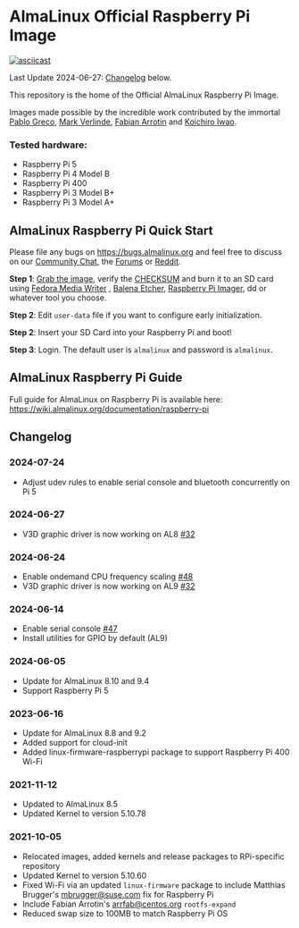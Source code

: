 # AlmaLinux Official Raspberry Pi Image

[![asciicast](https://asciinema.org/a/423618.svg)](https://asciinema.org/a/423618)

Last Update 2024-06-27: [Changelog](#changelog) below.

This repository is the home of the Official AlmaLinux Raspberry Pi Image.

Images made possible by the incredible work contributed by the immortal [Pablo Greco](https://github.com/psgreco), [Mark Verlinde](https://github.com/markVnl), [Fabian Arrotin](https://github.com/arrfab) and [Koichiro Iwao](https://github.com/metalefty).

### Tested hardware:
* Raspberry Pi 5 
* Raspberry Pi 4 Model B
* Raspberry Pi 400
* Raspberry Pi 3 Model B+
* Raspberry Pi 3 Model A+

## AlmaLinux Raspberry Pi Quick Start

Please file any bugs on https://bugs.almalinux.org and feel free to discuss on our [Community Chat](https://chat.almalinux.org), the [Forums](https://almalinux.discourse.group/t/about-the-raspberry-pi-category/333) or [Reddit](https://www.reddit.com/r/AlmaLinux/).

**Step 1**: [Grab the image](https://repo.almalinux.org/rpi/images/AlmaLinux-8-RaspberryPi-latest.aarch64.raw.xz), verify the [CHECKSUM](https://repo.almalinux.org/rpi/images/CHECKSUM) and burn it to an SD card using [Fedora Media Writer](https://github.com/FedoraQt/MediaWriter/releases/) , [Balena Etcher](https://www.balena.io/etcher/), [Raspberry Pi Imager](https://www.raspberrypi.com/software/), dd or whatever tool you choose.

**Step 2**: Edit `user-data` file if you want to configure early initialization.

**Step 2**: Insert your SD Card into your Raspberry Pi and boot!

**Step 3**: Login. The default user is `almalinux` and password is `almalinux`.

## AlmaLinux Raspberry Pi Guide
Full guide for AlmaLinux on Raspberry Pi is available here: https://wiki.almalinux.org/documentation/raspberry-pi

## Changelog

### 2024-07-24
- Adjust udev rules to enable serial console and bluetooth concurrently on Pi 5

### 2024-06-27
- V3D graphic driver is now working on AL8 [#32](https://github.com/AlmaLinux/raspberry-pi/issues/32)

### 2024-06-24
- Enable ondemand CPU frequency scaling [#48](https://github.com/AlmaLinux/raspberry-pi/issues/48)
- V3D graphic driver is now working on AL9 [#32](https://github.com/AlmaLinux/raspberry-pi/issues/32)

### 2024-06-14
- Enable serial console [#47](https://github.com/AlmaLinux/raspberry-pi/pull/47)
- Install utilities for GPIO by default (AL9)

### 2024-06-05
- Update for AlmaLinux 8.10 and 9.4
- Support Raspberry Pi 5

### 2023-06-16
- Update for AlmaLinux 8.8 and 9.2
- Added support for cloud-init
- Added linux-firmware-raspberrypi package to support Raspberry Pi 400 Wi-Fi

### 2021-11-12
- Updated to AlmaLinux 8.5
- Updated Kernel to version 5.10.78

### 2021-10-05
- Relocated images, added kernels and release packages to RPi-specific repository
- Updated Kernel to version 5.10.60
- Fixed Wi-Fi via an updated `linux-firmware` package to include Matthias Brugger's <mbrugger@suse.com> fix for Raspberry Pi
- Include Fabian Arrotin's <arrfab@centos.org> `rootfs-expand`
- Reduced swap size to 100MB to match Raspberry Pi OS

